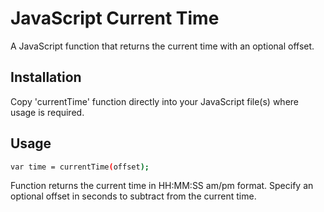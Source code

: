 # JavaScript Current Time
A JavaScript function that returns the current time with an optional offset.

## Installation
Copy 'currentTime' function directly into your JavaScript file(s) where usage is required.

## Usage
```bash
var time = currentTime(offset);
```
Function returns the current time in HH:MM:SS am/pm format. Specify an optional offset in seconds to subtract from the current time.
